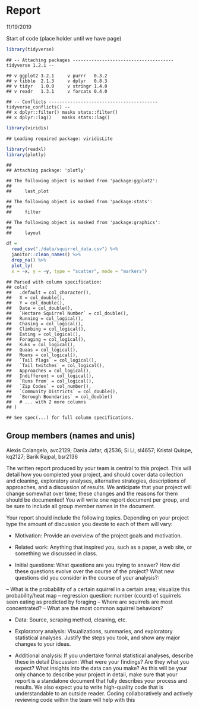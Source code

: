Report
================
11/19/2019

Start of code (place holder until we have
    page)

``` r
library(tidyverse)
```

    ## -- Attaching packages -------------------------------------- tidyverse 1.2.1 --

    ## v ggplot2 3.2.1     v purrr   0.3.2
    ## v tibble  2.1.3     v dplyr   0.8.3
    ## v tidyr   1.0.0     v stringr 1.4.0
    ## v readr   1.3.1     v forcats 0.4.0

    ## -- Conflicts ----------------------------------------- tidyverse_conflicts() --
    ## x dplyr::filter() masks stats::filter()
    ## x dplyr::lag()    masks stats::lag()

``` r
library(viridis)
```

    ## Loading required package: viridisLite

``` r
library(readxl)
library(plotly)
```

    ## 
    ## Attaching package: 'plotly'

    ## The following object is masked from 'package:ggplot2':
    ## 
    ##     last_plot

    ## The following object is masked from 'package:stats':
    ## 
    ##     filter

    ## The following object is masked from 'package:graphics':
    ## 
    ##     layout

``` r
df = 
  read_csv("./data/squirrel_data.csv") %>% 
  janitor::clean_names() %>% 
  drop_na() %>% 
  plot_ly(
  x = ~x, y = ~y, type = "scatter", mode = "markers")
```

    ## Parsed with column specification:
    ## cols(
    ##   .default = col_character(),
    ##   X = col_double(),
    ##   Y = col_double(),
    ##   Date = col_double(),
    ##   `Hectare Squirrel Number` = col_double(),
    ##   Running = col_logical(),
    ##   Chasing = col_logical(),
    ##   Climbing = col_logical(),
    ##   Eating = col_logical(),
    ##   Foraging = col_logical(),
    ##   Kuks = col_logical(),
    ##   Quaas = col_logical(),
    ##   Moans = col_logical(),
    ##   `Tail flags` = col_logical(),
    ##   `Tail twitches` = col_logical(),
    ##   Approaches = col_logical(),
    ##   Indifferent = col_logical(),
    ##   `Runs from` = col_logical(),
    ##   `Zip Codes` = col_number(),
    ##   `Community Districts` = col_double(),
    ##   `Borough Boundaries` = col_double()
    ##   # ... with 2 more columns
    ## )

    ## See spec(...) for full column specifications.

## Group members (names and unis)

Alexis Colangelo, avc2129; Dania Jafar, dj2536; Si Li, sl4657; Kristal
Quispe, kq2127; Barik Rajpal, bsr2136

The written report produced by your team is central to this project.
This will detail how you completed your project, and should cover data
collection and cleaning, exploratory analyses, alternative strategies,
descriptions of approaches, and a discussion of results. We anticipate
that your project will change somewhat over time; these changes and the
reasons for them should be documented\! You will write one report
document per group, and be sure to include all group member names in the
document.

Your report should include the following topics. Depending on your
project type the amount of discussion you devote to each of them will
vary:

  - Motivation: Provide an overview of the project goals and motivation.

  - Related work: Anything that inspired you, such as a paper, a web
    site, or something we discussed in class.

  - Initial questions: What questions are you trying to answer? How did
    these questions evolve over the course of the project? What new
    questions did you consider in the course of your analysis?:

– What is the probability of a certain squirrel in a certain area;
visualize this probability/heat map – regression question: number
(count) of squirrels seen eating as predicted by foraging – Where are
squirrels are most concentrated? – What are the most common squirrel
behaviors?

  - Data: Source, scraping method, cleaning, etc.

  - Exploratory analysis: Visualizations, summaries, and exploratory
    statistical analyses. Justify the steps you took, and show any major
    changes to your ideas.

  - Additional analysis: If you undertake formal statistical analyses,
    describe these in detail Discussion: What were your findings? Are
    they what you expect? What insights into the data can you make? As
    this will be your only chance to describe your project in detail,
    make sure that your report is a standalone document that fully
    describes your process and results. We also expect you to write
    high-quality code that is understandable to an outside reader.
    Coding collaboratively and actively reviewing code within the team
    will help with this
